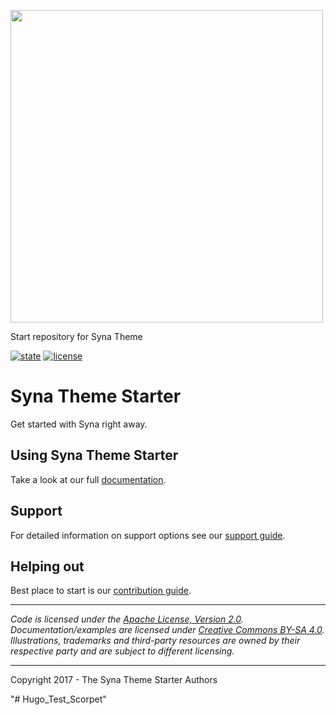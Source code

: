 <a href='https://syna.okkur.org'><img src='https://raw.githubusercontent.com/okkur/syna-start/master/static/images/logo.svg?sanitize=true' width='500'/></a>

Start repository for Syna Theme

 [![state](https://img.shields.io/badge/state-stable-green.svg)]() [![license](https://img.shields.io/github/license/okkur/syna-start.svg)](LICENSE)



# Syna Theme Starter
Get started with Syna right away. 

## Using Syna Theme Starter
Take a look at our full [documentation](https://syna.okkur.org/docs).

## Support
For detailed information on support options see our [support guide](/SUPPORT.md).

## Helping out
Best place to start is our [contribution guide](/CONTRIBUTING.md).

----

*Code is licensed under the [Apache License, Version 2.0](/LICENSE).*  
*Documentation/examples are licensed under [Creative Commons BY-SA 4.0](/docs/LICENSE).*  
*Illustrations, trademarks and third-party resources are owned by their respective party and are subject to different licensing.*

---

Copyright 2017 - The Syna Theme Starter Authors

"# Hugo_Test_Scorpet" 
